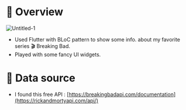 # :blue_book: Overview

![Untitled-1](https://user-images.githubusercontent.com/38296077/126981491-e13d63ec-932d-4640-a9c2-927259ce48a7.jpg)
- Used Flutter with BLoC pattern to show some info. about my favorite series :clapper: Breaking Bad. 
- Played with some fancy UI widgets.


# :pushpin: Data source

- I found this free API : [https://breakingbadapi.com/documentation](https://rickandmortyapi.com/api/)
